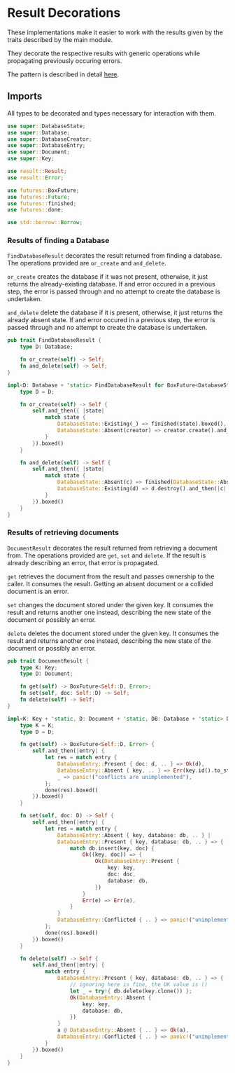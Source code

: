# Result Decorations

These implementations make it easier to work with the results given by the
traits described by the main module.

They decorate the respective results with generic operations while
propagating
previously occuring errors.

The pattern is described in detail
[here](http://yakshav.es/decorating-results).

## Imports

All types to be decorated and types necessary for interaction with them.

```rust
use super::DatabaseState;
use super::Database;
use super::DatabaseCreator;
use super::DatabaseEntry;
use super::Document;
use super::Key;

use result::Result;
use result::Error;

use futures::BoxFuture;
use futures::Future;
use futures::finished;
use futures::done;

use std::borrow::Borrow;
```
### Results of finding a Database

`FindDatabaseResult` decorates the result returned from finding a database.
The
operations provided are `or_create` and `and_delete`.

`or_create` creates the database if it was not present, otherwise, it just
returns the already-existing database. If and error occured in a previous
step,
the error is passed through and no attempt to create the database is
undertaken.

`and_delete` delete the database if it is present, otherwise, it just
returns
the already absent state. If and error occured in a previous step, the
error is
passed through and no attempt to create the database is undertaken.


```rust
pub trait FindDatabaseResult {
    type D: Database;

    fn or_create(self) -> Self;
    fn and_delete(self) -> Self;
}

impl<D: Database + 'static> FindDatabaseResult for BoxFuture<DatabaseState<D, D::Creator>, Error> {
    type D = D;

    fn or_create(self) -> Self {
        self.and_then({ |state|
            match state {
                DatabaseState::Existing(_) => finished(state).boxed(),
                DatabaseState::Absent(creator) => creator.create().and_then(|d| finished(DatabaseState::Existing(d))).boxed(),
            }
        }).boxed()
    }

    fn and_delete(self) -> Self {
        self.and_then({ |state|
            match state {
                DatabaseState::Absent(c) => finished(DatabaseState::Absent(c)).boxed(),
                DatabaseState::Existing(d) => d.destroy().and_then(|c| finished(DatabaseState::Absent(c))).boxed(),
            }
        }).boxed()
    }
}
```

### Results of retrieving documents

`DocumentResult` decorates the result returned from retrieving a document
from.
The operations provided are `get`, `set` and `delete`. If the result is
already
describing an error, that error is propagated.

`get` retrieves the document from the result and passes ownership to the
caller. It consumes the result. Getting an absent document or a collided
document is an error.

`set` changes the document stored under the given key. It consumes the
result
and returns another one instead, describing the new state of the document or
possibly an error.

`delete` deletes the document stored under the given key. It consumes the
result and returns another one instead, describing the new state of the
document or possibly an error.

```rust
pub trait DocumentResult {
    type K: Key;
    type D: Document;

    fn get(self) -> BoxFuture<Self::D, Error>;
    fn set(self, doc: Self::D) -> Self;
    fn delete(self) -> Self;
}

impl<K: Key + 'static, D: Document + 'static, DB: Database + 'static> DocumentResult for BoxFuture<DatabaseEntry<K, D, DB>, Error> {
    type K = K;
    type D = D;

    fn get(self) -> BoxFuture<Self::D, Error> {
        self.and_then(|entry| {
            let res = match entry {
                DatabaseEntry::Present { doc: d, .. } => Ok(d),
                DatabaseEntry::Absent { key, .. } => Err(key.id().to_string().into()),
                _ => panic!("conflicts are unimplemented"),
            };
            done(res).boxed()
        }).boxed()
    }

    fn set(self, doc: D) -> Self {
        self.and_then(|entry| {
            let res = match entry {
                DatabaseEntry::Absent { key, database: db, .. } |
                DatabaseEntry::Present { key, database: db, .. } => {
                    match db.insert(key, doc) {
                        Ok((key, doc)) => {
                            Ok(DatabaseEntry::Present {
                                key: key,
                                doc: doc,
                                database: db,
                            })
                        }
                        Err(e) => Err(e),
                    }
                }
                DatabaseEntry::Conflicted { .. } => panic!("unimplemented"),
            };
            done(res).boxed()
        }).boxed()
    }

    fn delete(self) -> Self {
        self.and_then(|entry| {
            match entry {
                DatabaseEntry::Present { key, database: db, .. } => {
                    // ignoring here is fine, the OK value is ()
                    let _ = try!{ db.delete(key.clone()) };
                    Ok(DatabaseEntry::Absent {
                        key: key,
                        database: db,
                    })
                }
                a @ DatabaseEntry::Absent { .. } => Ok(a),
                DatabaseEntry::Conflicted { .. } => panic!("unimplemented"),
            }
        }).boxed()
    }
}
```
